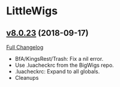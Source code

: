# LittleWigs

## [v8.0.23](https://github.com/BigWigsMods/LittleWigs/tree/v8.0.23) (2018-09-17)
[Full Changelog](https://github.com/BigWigsMods/LittleWigs/compare/v8.0.22...v8.0.23)

- BfA/KingsRest/Trash: Fix a nil error.  
- Use .luacheckrc from the BigWigs repo.  
- .luacheckrc: Expand to all globals.  
- Cleanups  
